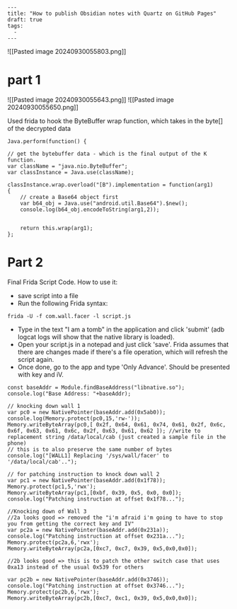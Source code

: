 ```
---
title: "How to publish Obsidian notes with Quartz on GitHub Pages"
draft: true
tags:
  - 
---
```

![[Pasted image 20240930055803.png]]
# part 1

![[Pasted image 20240930055643.png]]
![[Pasted image 20240930055650.png]]

Used frida to hook the ByteBuffer wrap function, which takes in the byte[] of the decrypted data
```
Java.perform(function() {

// get the bytebuffer data - which is the final output of the K function.
var className = "java.nio.ByteBuffer";
var classInstance = Java.use(className);

classInstance.wrap.overload("[B").implementation = function(arg1)
{
    // create a Base64 object first
    var b64_obj = Java.use("android.util.Base64").$new();
    console.log(b64_obj.encodeToString(arg1,2));

    
    return this.wrap(arg1);
};
```

# Part 2

Final Frida Script Code. How to use it:
- save script into a file
- Run the following Frida syntax:
```
frida -U -f com.wall.facer -l script.js
```
- Type in the text "I am a tomb" in the application and click 'submit' (adb logcat logs will show that the native library is loaded).
- Open your script.js in a notepad and just click 'save'. Frida assumes that there are changes made if there's a file operation, which will refresh the script again.
- Once done, go to the app and type 'Only Advance'. Should be presented with key and iV.
```
const baseAddr = Module.findBaseAddress("libnative.so");
console.log("Base Address: "+baseAddr);

// knocking down wall 1
var pc0 = new NativePointer(baseAddr.add(0x5ab0));
console.log(Memory.protect(pc0,15,'rw-'));
Memory.writeByteArray(pc0,[ 0x2f, 0x64, 0x61, 0x74, 0x61, 0x2f, 0x6c, 0x6f, 0x63, 0x61, 0x6c, 0x2f, 0x63, 0x61, 0x62 ]); //write to replacement string /data/local/cab (just created a sample file in the phone)
// this is to also preserve the same number of bytes
console.log("[WALL1] Replacing '/sys/wall/facer' to '/data/local/cab'..");

// for patching instruction to knock down wall 2
var pc1 = new NativePointer(baseAddr.add(0x1f78));
Memory.protect(pc1,5,'rwx');
Memory.writeByteArray(pc1,[0xbf, 0x39, 0x5, 0x0, 0x0]);
console.log("Patching instruction at offset 0x1f78...");

//Knocking down of Wall 3
//2a looks good => removed the "i'm afraid i'm going to have to stop you from getting the correct key and IV"
var pc2a = new NativePointer(baseAddr.add(0x231a));
console.log("Patching instruction at offset 0x231a...");
Memory.protect(pc2a,6,'rwx');
Memory.writeByteArray(pc2a,[0xc7, 0xc7, 0x39, 0x5,0x0,0x0]);

//2b looks good => this is to patch the other switch case that uses 0xa13 instead of the usual 0x539 for others

var pc2b = new NativePointer(baseAddr.add(0x3746));
console.log("Patching instruction at offset 0x3746...");
Memory.protect(pc2b,6,'rwx');
Memory.writeByteArray(pc2b,[0xc7, 0xc1, 0x39, 0x5,0x0,0x0]);
```